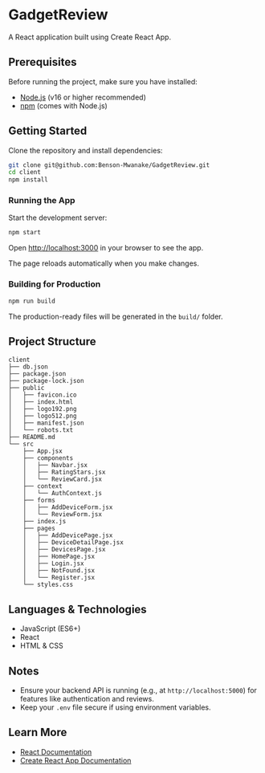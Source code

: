 # GadgetReview

A React application built using Create React App.

## Prerequisites

Before running the project, make sure you have installed:

* [Node.js](https://nodejs.org/) (v16 or higher recommended)
* [npm](https://www.npmjs.com/) (comes with Node.js)

## Getting Started

Clone the repository and install dependencies:

```bash
git clone git@github.com:Benson-Mwanake/GadgetReview.git
cd client
npm install
```

### Running the App

Start the development server:

```bash
npm start
```

Open [http://localhost:3000](http://localhost:3000) in your browser to see the app.

The page reloads automatically when you make changes.

### Building for Production

```bash
npm run build
```

The production-ready files will be generated in the `build/` folder.


## Project Structure

```
client
├── db.json
├── package.json
├── package-lock.json
├── public
│   ├── favicon.ico
│   ├── index.html
│   ├── logo192.png
│   ├── logo512.png
│   ├── manifest.json
│   └── robots.txt
├── README.md
└── src
    ├── App.jsx
    ├── components
    │   ├── Navbar.jsx
    │   ├── RatingStars.jsx
    │   └── ReviewCard.jsx
    ├── context
    │   └── AuthContext.js
    ├── forms
    │   ├── AddDeviceForm.jsx
    │   └── ReviewForm.jsx
    ├── index.js
    ├── pages
    │   ├── AddDevicePage.jsx
    │   ├── DeviceDetailPage.jsx
    │   ├── DevicesPage.jsx
    │   ├── HomePage.jsx
    │   ├── Login.jsx
    │   ├── NotFound.jsx
    │   └── Register.jsx
    └── styles.css
```

## Languages & Technologies

* JavaScript (ES6+)
* React
* HTML & CSS

## Notes

* Ensure your backend API is running (e.g., at `http://localhost:5000`) for features like authentication and reviews.
* Keep your `.env` file secure if using environment variables.

## Learn More

* [React Documentation](https://reactjs.org/)
* [Create React App Documentation](https://create-react-app.dev/docs/getting-started/)
